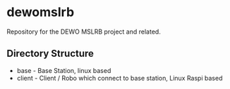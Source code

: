 # dewomslrb
Repository for the DEWO MSLRB project and related.

## Directory Structure
* base - Base Station, linux based
* client - Client / Robo which connect to base station, Linux Raspi based
